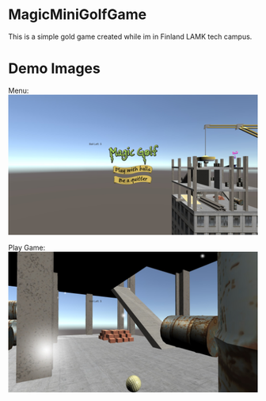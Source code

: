# MagicMiniGolfGame
 This is a simple gold game created while im in Finland LAMK tech campus.


Demo Images
===========
 Menu:
 ![Menu](demo_image/menu.jpg)

 Play Game:
 ![Play](demo_image/playball.jpg)